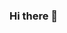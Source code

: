 ### Hi there 👋

<!--
**NisanAyash/NisanAyash** is a ✨ _special_ ✨ repository because its `README.md` (this file) appears on your GitHub profile.


![Github stats](https://github-readme-stats.vercel.app/api?username=nisanayash&theme=highcontrast&show_icons=true&count_private=true)

Here are some ideas to get you started:

- 🔭 I’m currently working on ...
- 🌱 I’m currently learning ...
- 👯 I’m looking to collaborate on ...
- 🤔 I’m looking for help with ...
- 💬 Ask me about ...
- 📫 How to reach me: ...
- 😄 Pronouns: ...
- ⚡ Fun fact: ...
-->
